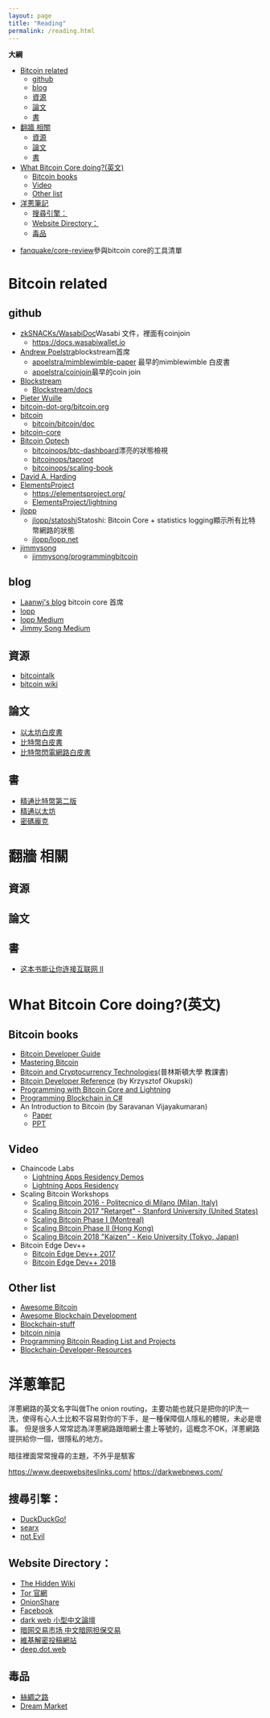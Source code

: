 ```yaml
---
layout: page
title: "Reading"
permalink: /reading.html
---
```


**大綱**
- [Bitcoin related](#bitcoin-related)
  - [github](#github)
  - [blog](#blog)
  - [資源](#%e8%b3%87%e6%ba%90)
  - [論文](#%e8%ab%96%e6%96%87)
  - [書](#%e6%9b%b8)
- [翻牆 相關](#%e7%bf%bb%e7%89%86-%e7%9b%b8%e9%97%9c)
  - [資源](#%e8%b3%87%e6%ba%90-1)
  - [論文](#%e8%ab%96%e6%96%87-1)
  - [書](#%e6%9b%b8-1)
- [What Bitcoin Core doing?(英文)](#what-bitcoin-core-doing%e8%8b%b1%e6%96%87)
  - [Bitcoin books](#bitcoin-books)
  - [Video](#video)
  - [Other list](#other-list)
- [洋蔥筆記](#%e6%b4%8b%e8%94%a5%e7%ad%86%e8%a8%98)
  - [搜尋引擎：](#%e6%90%9c%e5%b0%8b%e5%bc%95%e6%93%8e)
  - [Website Directory：](#website-directory)
  - [毒品](#%e6%af%92%e5%93%81)


* [fanquake/core-review](https://github.com/fanquake/core-review)參與bitcoin core的工具清單

# Bitcoin related
## github

* [zkSNACKs/WasabiDoc](https://github.com/zkSNACKs/WasabiDoc)Wasabi 文件，裡面有coinjoin
    * https://docs.wasabiwallet.io
* [Andrew Poelstra](https://github.com/apoelstra)blockstream首席
    * [apoelstra/mimblewimble-paper](https://github.com/apoelstra/mimblewimble-paper) 最早的mimblewimble 白皮書
    * [apoelstra/coinjoin](https://github.com/apoelstra/coinjoin)最早的coin join
* [Blockstream](https://github.com/Blockstream)
    * [Blockstream/docs](https://github.com/Blockstream/docs)
* [Pieter Wuille](https://github.com/sipa)
* [bitcoin-dot-org/bitcoin.org](https://github.com/bitcoin-dot-org/bitcoin.org)
* [bitcoin](https://github.com/bitcoin)
    * [bitcoin/bitcoin/doc](https://github.com/bitcoin/bitcoin/tree/master/doc)
* [bitcoin-core](https://github.com/bitcoin-core)
* [Bitcoin Optech](https://github.com/bitcoinops)
    * [bitcoinops/btc-dashboard](https://github.com/bitcoinops/btc-dashboard)漂亮的狀態檢視
    * [bitcoinops/taproot](https://github.com/bitcoinops/taproot)
    * [bitcoinops/scaling-book](https://github.com/bitcoinops/scaling-book)
* [David A. Harding](https://github.com/harding)
* [ElementsProject](https://github.com/ElementsProject)
    * https://elementsproject.org/
    * [ElementsProject/lightning](https://github.com/ElementsProject/lightning)
* [jlopp](https://github.com/jlopp) 
    * [jlopp/statoshi](https://github.com/jlopp/statoshi)Statoshi: Bitcoin Core + statistics logging顯示所有比特幣網路的狀態
    * [jlopp/lopp.net](https://lopp.net)
* [jimmysong](https://github.com/jimmysong)
    * [jimmysong/programmingbitcoin](https://github.com/jimmysong/programmingbitcoin)

## blog
* [Laanwj's blog](https://laanwj.github.io/) bitcoin core 首席
* [lopp](https://lopp.net)
* [lopp Medium](https://medium.com/@lopp)
* [Jimmy Song Medium](https://medium.com/@jimmysong)

## 資源
* [bitcointalk](https://bitcointalk.org/i)
* [bitcoin wiki](https://en.bitcoin.it/wiki/Main_Page)

## 論文
* [以太坊白皮書](https://github.com/cypherpunks-core/ethereum_whitepaper_zh)
* [比特幣白皮書](https://github.com/cypherpunks-core/bitcoin_whitepaper_zh)
* [比特幣閃電網路白皮書](https://github.com/cypherpunks-core/lightning_network_whitepaper_zh)

## 書
* [精通比特幣第二版](https://github.com/cypherpunks-core/bitcoinbook_2nd_zh)
* [精通以太坊](https://github.com/cypherpunks-core/ethereumbook_zh)
* [密碼龐克](https://github.com/cypherpunks-core/cyherpunksbook_zh)

# 翻牆 相關
## 資源
## 論文
## 書
* [这本书能让你连接互联网 Ⅱ](https://hoodiearon.github.io/fq-book/#/)


# What Bitcoin Core doing?(英文)
## Bitcoin books
* [Bitcoin Developer Guide](https://bitcoin.org/en/developer-guide)
* [Mastering Bitcoin](https://github.com/bitcoinbook/bitcoinbook)
* [Bitcoin and Cryptocurrency Technologies](https://d28rh4a8wq0iu5.cloudfront.net/bitcointech/readings/princeton_bitcoin_book.pdf)(普林斯頓大學 教課書)
* [Bitcoin Developer Reference](https://github.com/minium/Bitcoin-Spec/blob/master/Bitcoin.pdf) (by Krzysztof Okupski)
* [Programming with Bitcoin Core and Lightning](https://github.com/ChristopherA/Learning-Bitcoin-from-the-Command-Line)
* [Programming Blockchain in C#](https://programmingblockchain.gitbook.io/programmingblockchain)
* An Introduction to Bitcoin (by Saravanan Vijayakumaran)
    * [Paper](https://www.ee.iitb.ac.in/~sarva/bitcoin/bitcoin-notes-v0.1.pdf) 
    * [PPT](https://www.ee.iitb.ac.in/~sarva/bitcoin/iitm-191217.pdf)

## Video
* Chaincode Labs
    * [Lightning Apps Residency Demos](https://www.youtube.com/playlist?list=PLpLH33TRghT2jmuP9YQRo-e8gk969Q2F_)
    * [Lightning Apps Residency](https://www.youtube.com/playlist?list=PLpLH33TRghT1SbxinAsNDS6L7RkAjC8ME)
* Scaling Bitcoin Workshops
    * [Scaling Bitcoin 2016 - Politecnico di Milano (Milan, Italy)](https://www.youtube.com/playlist?list=PLX1jlrc_KO1cMWE2HagT51gjEB9p7cAw3)
    * [Scaling Bitcoin 2017 "Retarget" - Stanford University (United States)](https://www.youtube.com/playlist?list=PLX1jlrc_KO1etzMwyTi4-AJbdstCqo9UO)
    * [Scaling Bitcoin Phase I (Montreal)](https://www.youtube.com/playlist?list=PLX1jlrc_KO1eUTDrAnxNErlqBDpd0YvcE)
    * [Scaling Bitcoin Phase II (Hong Kong)](https://www.youtube.com/playlist?list=PLX1jlrc_KO1fDYsUsCeswSXIgzlXyh3sl)
    * [Scaling Bitcoin 2018 "Kaizen" - Keio University (Tokyo, Japan)](https://www.youtube.com/playlist?list=PLX1jlrc_KO1diB4l-Thhb5R-PSYw-hn3a)
* Bitcoin Edge Dev++ 
    * [Bitcoin Edge Dev++ 2017](https://www.youtube.com/playlist?list=PLlWSs86hGNb8QKRuRP3maUsVmZm8uVmIR&fbclid=IwAR34zuKGGpab-5lEsaSE1M57mnS83SgYSHuC4Mt9iPTZvHnNXGWPHaFj56E) 
    * [Bitcoin Edge Dev++ 2018](https://www.youtube.com/playlist?list=PLlWSs86hGNb8bUsTnDmZz2ZvMfHy9fS_t&fbclid=IwAR1SBgFG4vDTqfinc7aamENqlGskup2B3xHqR-zdkHl-4zcDH4jhYbKXK84)

## Other list
* [Awesome Bitcoin](https://github.com/igorbarinov/awesome-bitcoin)
* [Awesome Blockchain Development](https://github.com/jakezeal/awesome-blockchain-development)
* [Blockchain-stuff](https://github.com/Xel/Blockchain-stuff)
* [bitcoin ninja](http://bitcoin.ninja/)
* [Programming Bitcoin Reading List and Projects](https://github.com/jashmenn/bitcoin-reading-list)
* [Blockchain-Developer-Resources](https://github.com/ChristopherA/Blockchain-Developer-Resources)

# 洋蔥筆記
洋蔥網路的英文名字叫做The onion routing，主要功能也就只是把你的IP洗一洗，使得有心人士比較不容易對你的下手，是一種保障個人隱私的體現，未必是壞事。
但是很多人常常認為洋蔥網路跟暗網士畫上等號的，這概念不OK，洋蔥網路提拱給你一個，很隱私的地方。

暗往裡面常常搜尋的主題，不外乎是駭客

https://www.deepwebsiteslinks.com/
https://darkwebnews.com/

## 搜尋引擎：
* [DuckDuckGo!](https://3g2upl4pq6kufc4m.onion/?q=&t=h_)
* [searx](http://5plvrsgydwy2sgce.onion/)
* [not Evil](http://hss3uro2hsxfogfq.onion/)

## Website Directory：
* [The Hidden Wiki](http://wikitjerrta4qgz4.onion/)
* [Tor 官網](http://expyuzz4wqqyqhjn.onion/)
* [OnionShare](http://lldan5gahapx5k7iafb3s4ikijc4ni7gx5iywdflkba5y2ezyg6sjgyd.onion/)
* [Facebook](https://www.facebookcorewwwi.onion/)
* [dark web 小型中文論壇](http://22u75kqyl666joi2.onion/)
* [暗网交易市场 中文暗网担保交易](http://almvdkg6vrpmkvk4.onion)
* [維基解密投稿網站](http://wlupld3ptjvsgwqw.onion/wlupload.en.html)
* [deep.dot.web](https://hackmd.io/nWxdL5JiSwS0vTB1ftxs_w)

## 毒品
* [絲綢之路](http://silkroad7rn2puhj.onion/)
* [Dream Market](http://6khhxwj7viwe5xjm.onion/)